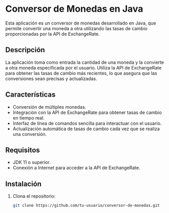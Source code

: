 # Conversor de Monedas en Java

Esta aplicación es un conversor de monedas desarrollado en Java, que permite convertir una moneda a otra utilizando las tasas de cambio proporcionadas por la API de ExchangeRate.

## Descripción

La aplicación toma como entrada la cantidad de una moneda y la convierte a otra moneda especificada por el usuario. Utiliza la API de ExchangeRate para obtener las tasas de cambio más recientes, lo que asegura que las conversiones sean precisas y actualizadas.

## Características

- Conversión de múltiples monedas.
- Integración con la API de ExchangeRate para obtener tasas de cambio en tiempo real.
- Interfaz de línea de comandos sencilla para interactuar con el usuario.
- Actualización automática de tasas de cambio cada vez que se realiza una conversión.

## Requisitos

- JDK 11 o superior.
- Conexión a Internet para acceder a la API de ExchangeRate.

## Instalación

1. Clona el repositorio:
   ```bash
   git clone https://github.com/tu-usuario/conversor-de-monedas.git
